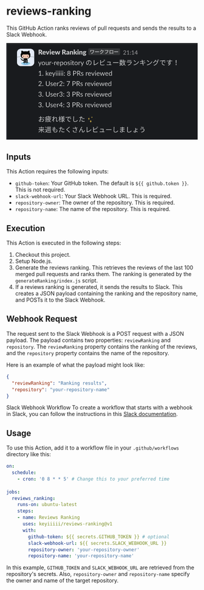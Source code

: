 # reviews-ranking

This GitHub Action ranks reviews of pull requests and sends the results to a Slack Webhook.

![sample.png](img%2Fsample.png)

## Inputs

This Action requires the following inputs:

- `github-token`: Your GitHub token. The default is `${{ github.token }}`. This is not required.
- `slack-webhook-url`: Your Slack Webhook URL. This is required.
- `repository-owner`: The owner of the repository. This is required.
- `repository-name`: The name of the repository. This is required.

## Execution

This Action is executed in the following steps:

1. Checkout this project.
2. Setup Node.js.
3. Generate the reviews ranking. This retrieves the reviews of the last 100 merged pull requests and ranks them. The ranking is generated by the `generateRanking/index.js` script.
4. If a reviews ranking is generated, it sends the results to Slack. This creates a JSON payload containing the ranking and the repository name, and POSTs it to the Slack Webhook.

## Webhook Request

The request sent to the Slack Webhook is a POST request with a JSON payload. The payload contains two properties: `reviewRanking` and `repository`. The `reviewRanking` property contains the ranking of the reviews, and the `repository` property contains the name of the repository.

Here is an example of what the payload might look like:

```json
{
  "reviewRanking": "Ranking results",
  "repository": "your-repository-name"
}
```

Slack Webhook Workflow
To create a workflow that starts with a webhook in Slack, you can follow the instructions in this [Slack documentation](https://slack.com/help/articles/360041352714-Create-workflows-that-start-with-a-webhook).

## Usage

To use this Action, add it to a workflow file in your `.github/workflows` directory like this:

```yaml
on:
  schedule:
    - cron: '0 8 * * 5' # Change this to your preferred time

jobs:
  reviews_ranking:
    runs-on: ubuntu-latest
    steps:
    - name: Reviews Ranking
      uses: keyiiiii/reviews-ranking@v1
      with:
        github-token: ${{ secrets.GITHUB_TOKEN }} # optional
        slack-webhook-url: ${{ secrets.SLACK_WEBHOOK_URL }}
        repository-owner: 'your-repository-owner'
        repository-name: 'your-repository-name'
```

In this example, `GITHUB_TOKEN` and `SLACK_WEBHOOK_URL` are retrieved from the repository's secrets. Also, `repository-owner` and `repository-name` specify the owner and name of the target repository.
